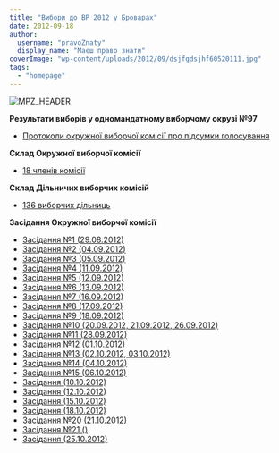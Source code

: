 ```yaml
---
title: "Вибори до ВР 2012 у Броварах"
date: 2012-09-18
author: 
  username: "pravoZnaty"
  display_name: "Маєш право знати"
coverImage: "wp-content/uploads/2012/09/dsjfgdsjhf60520111.jpg"
tags: 
  - "homepage"
---
```


![MPZ_HEADER](https://mpz.brovary.org/wp-content/uploads/2012/09/MPZ_HEADER.jpg)

**Результати виборів у одномандатному виборчому окрузі №97**

- [Протоколи окружної виборчої комісії про підсумки голосування](https://mpz.brovary.org/ovk-97/rezultati-viboriv-po-odnomandatnomu-viborchomu-okrugu-97/ "Результати виборів по одномандатному виборчому округу №97")

**Склад Окружної виборчої комісії**

- [18 членів комісії](https://mpz.brovary.org/ovk-97/sklad-okruzhnoyi-viborchoyi-komisiyi-97/ "Склад окружної виборчої комісії №97")

**Склад Дільничих виборчих комісій**

- [136 виборчих дільниць](https://mpz.brovary.org/ovk-97/viborchi-dilnitsi-odnomandatnogo-viborchogo-okrugu-97/ "Виборчі дільниці одномандатного виборчого округу №97")

**Засідання Окружної виборчої комісії**

- [Засідання №1 (29.08.2012)](https://mpz.brovary.org/ovk-97/zasidannya-ovk-1-29-08-2012/ "Засідання ОВК №1 (29.08.2012)")
- [Засідання №2 (04.09.2012)](https://mpz.brovary.org/ovk-97/zasidannya-ovk-2-04-09-2012/ "Засідання ОВК №2 (04.09.2012)")
- [Засідання №3 (05.09.2012)](https://mpz.brovary.org/ovk-97/zasidannya-ovk-3-05-09-2012/ "Засідання ОВК №3 (05.09.2012)")
- [Засідання №4 (11.09.2012)](https://mpz.brovary.org/ovk-97/zasidannya-ovk-4-11-09-2012/ "Засідання ОВК №4 (11.09.2012)")
- [Засідання №5 (12.09.2012)](https://mpz.brovary.org/ovk-97/zasidannya-ovk-5-12-09-2012/ "Засідання ОВК №5 (12.09.2012)")
- [Засідання №6 (13.09.2012)](https://mpz.brovary.org/ovk-97/zasidannya-ovk-6-13-09-2012/ "Засідання ОВК №6 (13.09.2012)")
- [Засідання №7 (16.09.2012)](https://mpz.brovary.org/ovk-97/zasidannya-ovk-7-16-09-2012/ "Засідання ОВК №7 (16.09.2012)")
- [Засідання №8 (17.09.2012)](https://mpz.brovary.org/ovk-97/zasidannya-ovk-8-17-09-2012/ "Засідання ОВК №8 (17.09.2012)")
- [Засідання №9 (18.09.2012)](https://mpz.brovary.org/ovk-97/zasidannya-ovk-9-18-09-2012/ "Засідання ОВК №9 (18.09.2012)")
- [Засідання №10 (20.09.2012, 21.09.2012, 26.09.2012)](https://mpz.brovary.org/ovk-97/zasidannya-ovk-10-20-09-2012/ "Засідання ОВК №10 (20.09.2012, 21.09.2012, 26.09.2012)")
- [Засідання №11 (28.09.2012)](https://mpz.brovary.org/ovk-97/zasidannya-ovk-11-28-09-2012/ "Засідання ОВК №11 (28.09.2012)")
- [Засідання №12 (01.10.2012)](https://mpz.brovary.org/ovk-97/zasidannya-ovk-12-01-10-2012/ "Засідання ОВК №12 (01.10.2012)")
- [Засідання №13 (02.10.2012, 03.10.2012)](https://mpz.brovary.org/ovk-97/zasidannya-ovk-13-02-10-2012/ "Засідання ОВК №13 (02.10.2012, 03.10.2012)")
- [Засідання №14 (04.10.2012)](https://mpz.brovary.org/ovk-97/zasidannya-ovk-14-04-10-2012/ "Засідання ОВК №14 (04.10.2012)")
- [Засідання №15 (06.10.2012)](https://mpz.brovary.org/ovk-97/zasidannya-ovk-15-05-10-2012/ "Засідання ОВК №15 (05.10.2012)")
- [Засідання (10.10.2012)](https://mpz.brovary.org/ovk-97/zasidannya-ovk-10-10-2012/ "Засідання ОВК (10.10.2012)")
- [Засідання (12.10.2012)](https://mpz.brovary.org/ovk-97/zasidannya-ovk-12-10-2012/ "Засідання ОВК (12.10.2012)")
- [Засідання (15.10.2012)](https://mpz.brovary.org/ovk-97/zasidannya-ovk-15-10-2012/ "Засідання ОВК (15.10.2012)")
- [Засідання (18.10.2012)](https://mpz.brovary.org/ovk-97/zasidannya-ovk-18-10-2012/ "Засідання ОВК (18.10.2012)")
- [Засідання №20 (21.10.2012)](https://mpz.brovary.org/ovk-97/zasidannya-ovk-20-21-10-2012/ "Засідання ОВК №20 (21.10.2012)")
- [Засідання №21 ()](https://mpz.brovary.org/ovk-97/zasidannya-ovk-%21/ "Засідання ОВК №21 ()")
- [Засідання (25.10.2012)](https://mpz.brovary.org/ovk-97/zasidannya-ovk-25-10-2012/ "Засідання ОВК (25.10.2012)")
